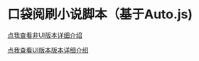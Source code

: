 # 口袋阅刷小说脚本（基于Auto.js)


[点我查看非UI版本详细介绍](https://blog.csdn.net/xchl123/article/details/109079274)


[点我查看UI版本版本详细介绍](https://blog.csdn.net/xchl123/article/details/109516762)
